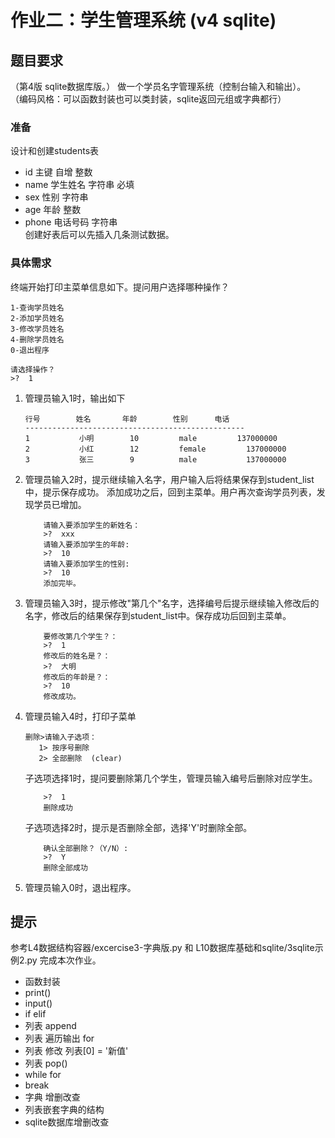 作业二：学生管理系统 (v4 sqlite)
====
## 题目要求
（第4版 sqlite数据库版。）
做一个学员名字管理系统（控制台输入和输出）。 
（编码风格：可以函数封装也可以类封装，sqlite返回元组或字典都行）
### 准备
设计和创建students表
- id  主键 自增 整数
- name 学生姓名 字符串  必填
- sex   性别  字符串
- age   年龄  整数
- phone 电话号码    字符串    
创建好表后可以先插入几条测试数据。

### 具体需求
终端开始打印主菜单信息如下。提问用户选择哪种操作？
```
1-查询学员姓名
2-添加学员姓名
3-修改学员姓名
4-删除学员姓名
0-退出程序

请选择操作？
>?  1
```
1. 管理员输入1时，输出如下
    ``` 
    行号        姓名       年龄        性别      电话
    -------------------------------------------------
    1           小明        10         male         137000000
    2           小红        12         female         137000000
    3           张三        9          male           137000000
    ```
2. 管理员输入2时，提示继续输入名字，用户输入后将结果保存到student_list中，提示保存成功。
添加成功之后，回到主菜单。用户再次查询学员列表，发现学员已增加。
    ```
        请输入要添加学生的新姓名：
        >?  xxx
        请输入要添加学生的年龄:
        >?  10
        请输入要添加学生的性别:
        >?  10
        添加完毕。
    ```
3. 管理员输入3时，提示修改"第几个"名字，选择编号后提示继续输入修改后的名字，修改后的结果保存到student_list中。保存成功后回到主菜单。
    ```
        要修改第几个学生？：
        >?  1
        修改后的姓名是？：
        >?  大明
        修改后的年龄是？：
        >?  10
        修改成功。
    ```
4. 管理员输入4时，打印子菜单
    ```
    删除>请输入子选项：
       1> 按序号删除
       2> 全部删除  (clear)
    ```
    子选项选择1时，提问要删除第几个学生，管理员输入编号后删除对应学生。
    ```要删除第几个学生？：
        >?  1
        删除成功
    ```
    子选项选择2时，提示是否删除全部，选择'Y'时删除全部。
    ```
        确认全部删除？（Y/N）:
        >?  Y
        删除全部成功
    ```
5. 管理员输入0时，退出程序。

## 提示
参考L4数据结构容器/excercise3-字典版.py 和 L10数据库基础和sqlite/3sqlite示例2.py 完成本次作业。

- 函数封装
- print()
- input()
- if elif
- 列表 append
- 列表 遍历输出 for
- 列表 修改  列表[0] = '新值'
- 列表 pop()
- while for
- break
- 字典 增删改查
- 列表嵌套字典的结构
- sqlite数据库增删改查


